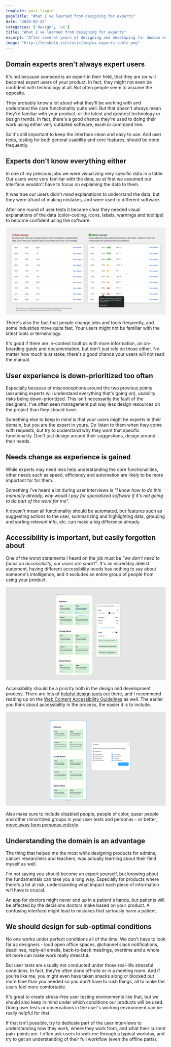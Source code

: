 ```yaml
---
template: post.liquid
pageTitle: "What I've learned from designing for experts"
date: '2020-02-22'
categories: ['design', 'ux']
title: "What I've learned from designing for experts"
excerpt: "After several years of designing and developing for domain experts and admin users, this is what I learned."
image: "http://fossheim.io/static/img/ux-experts-table.png"
---
```


## Domain experts aren't always expert users

It's not because someone is an expert in their field, that they are (or will become) expert users of your product. In fact, they might not even be confident with technology at all. But often people seem to assume the opposite. 

They probably know a lot about what they'll be working with and understand the core functionality quite well. But that doesn't always mean they're familiar with your product, or the latest and greatest technology or design trends. In fact, there's a good chance they're used to doing their work using either very outdated software, excel or command line.

So it's still important to keep the interface clean and easy to use. And user tests, testing for both general usability and core features, should be done frequently.

## Experts don't know everything either

In one of my previous jobs we were visualizing very specific data in a table. Our users were very familiar with the data, so at first we assumed our interface wouldn't have to focus on explaining the data to them.

It was true our users didn't *need* explanations to understand the data, but they were afraid of making mistakes, and were used to different software. 

After one round of user tests it became clear they needed visual explanations of the data (color-coding, icons, labels, warnings and tooltips) to become confident using the software.

<img class="wide" src="/static/img/ux-experts-table.png" alt="On the left a table with data where nothing is explained, on the right a table with the same data, but with good and bad values highlighted" />

There's also the fact that people change jobs and tools frequently, and some industries move quite fast. Your users might not be familiar with the latest tools or terminology.

It's good if there are in-context tooltips with more information, an on-boarding guide and documentation, but don't just rely on those either. No matter how much is at stake, there's a good chance your users will not read the manual. 

## User experience is down-prioritized too often

Especially because of misconceptions around the two previous points (assuming experts will understand everything that's going on), usability risks being down-prioritized. This isn't necessarily the fault of the designers, I've often seen management put way less design resources on the project than they should have.

Something else to keep in mind is that your users might be experts in their domain, but you are the expert in yours. Do listen to them when they come with requests, but try to understand why they want that specific functionality. Don't just design around their suggestions, design around their needs.

## Needs change as experience is gained

While experts may need less help understanding the core functionalities, other needs such as speed, efficiency and automation are likely to be more important for for them.

Something I've heard a lot during user interviews is *"I know how to do this manually already, why would I pay for specialized software if it's not going to do part of the work for me".*

It doesn't mean all functionality should be automated, but features such as suggesting actions to the user, summarizing and highlighting data, grouping and sorting relevant info, etc. can make a big difference already.

## Accessibility is important, but easily forgotten about

One of the worst statements I heard on the job must be *"we don't need to focus on accessibility, our users are smart"*. It's an incredibly ableist statement, having different accessibility needs has nothing to say about someone's intelligence, and it excludes an entire group of people from using your product.

<img class="wide" src="/static/img/a11y-able.png" alt="Screenshot of the Able plugin for figma: It shows the color contrast between two selected layers" />

Accessibility should be a priority both in the design and development process. There are lots of [helpful design tools](https://fossheim.io/writing/posts/accessible-design-tools/) out there, and I recommend reading up on the [Web Content Accessibility Guidelines](https://www.w3.org/WAI/standards-guidelines/wcag/) as well. The earlier you think about accessibility in the process, the easier it is to include.

<img class="wide" src="/static/img/a11y-colorblind-menu.png" alt="Screenshot of the color blind plugin for Figma: it shows a pop-up where the user can choose different kinds of colorblindness to simulate" />

Also make sure to include disabled people, people of color, queer people and other minoritized groups in your user tests and personas - or better, [move away form personas entirely](https://medium.designit.com/mindset-over-matter-a-new-design-trick-for-your-toolbox-part-one-91bc5f82360f). 

## Understanding the domain is an advantage

The thing that helped me the most while designing products for admins, cancer researchers and teachers, was actually learning about their field myself as well.

I'm not saying you should become an expert yourself, but knowing about the fundamentals can take you a long way. Especially for products where there's a lot at risk, understanding what impact each piece of information will have is crucial.

An app for doctors might never end up in a patient's hands, but patients will be affected by the decisions doctors make based on your product. A confusing interface might lead to mistakes that seriously harm a patient.

## We should design for sub-optimal conditions

No one works under perfect conditions all of the time. We don't have to look far as designers - loud open office spaces, @channel slack notifications, deadlines, reply-all emails, back-to-back meetings, overtime and a whole lot more can make work really stressful.

But user tests are usually not conducted under those real-life stressful conditions. In fact, they're often done off-site or in a meeting room. And if you're like me, you might even have taken snacks along or blocked out more time than you needed so you don't have to rush things, all to make the users feel more comfortable.

It's great to create stress-free user testing environments like that, but we should also keep in mind under which conditions our products will be used. Doing user tests or observations in the user's working environment can be really helpful for that.

If that isn't possible, try to dedicate part of the user interviews to understanding how they work, where they work from, and what their current pain-points are. I often ask users to walk me through a typical workday, and try to get an understanding of their full workflow (even the offline parts).